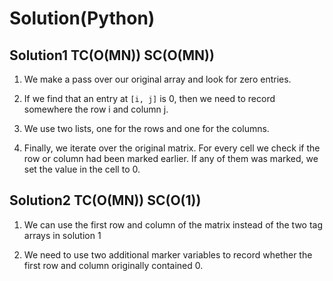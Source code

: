 # Solution(Python)

## Solution1 TC(O(MN)) SC(O(MN))

1. We make a pass over our original array and look for zero entries.

2. If we find that an entry at `[i, j]` is 0, then we need to record somewhere the row i and column j.

3. We use two lists, one for the rows and one for the columns.

4. Finally, we iterate over the original matrix. For every cell we check if the row  or column  had been marked earlier. If any of them was marked, we set the value in the cell to 0.

## Solution2 TC(O(MN)) SC(O(1))

1. We can use the first row and column of the matrix instead of the two tag arrays in solution 1

2. We need to use two additional marker variables to record whether the first row and column originally contained 0.